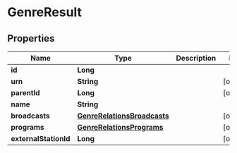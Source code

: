 
# GenreResult

## Properties
Name | Type | Description | Notes
------------ | ------------- | ------------- | -------------
**id** | **Long** |  | 
**urn** | **String** |  |  [optional]
**parentId** | **Long** |  |  [optional]
**name** | **String** |  | 
**broadcasts** | [**GenreRelationsBroadcasts**](GenreRelationsBroadcasts.md) |  |  [optional]
**programs** | [**GenreRelationsPrograms**](GenreRelationsPrograms.md) |  |  [optional]
**externalStationId** | **Long** |  |  [optional]



